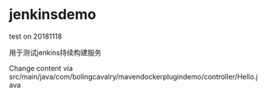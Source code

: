 # jenkinsdemo
test on 20181118

用于测试jenkins持续构建服务


Change content via src/main/java/com/bolingcavalry/mavendockerplugindemo/controller/Hello.java
